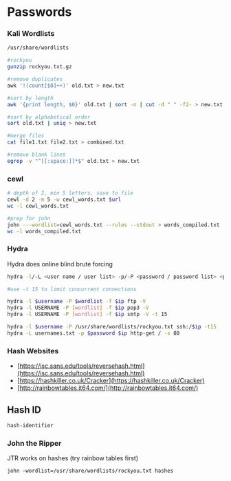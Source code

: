 # Passwords

### Kali Wordlists

```bash
/usr/share/wordlists

#rockyou
gunzip rockyou.txt.gz

#remove duplicates
​awk '!(count[$0]++)' old.txt > new.txt

#sort by length
awk '{print length, $0}' old.txt | sort -n | cut -d " " -f2- > new.txt

#sort by alphabetical order
sort old.txt | uniq > new.txt

#merge files
cat file1.txt file2.txt > combined.txt

#remove blank lines
egrep -v "^[[:space:]]*$" old.txt > new.txt
```

### cewl

```bash
# depth of 2, min 5 letters, save to file
cewl -d 2 -m 5 -w cewl_words.txt $url
wc -l cewl_words.txt

#prep for john
john ---wordlist=cewl_words.txt --rules --stdout > words_compiled.txt
wc -l words_compiled.txt
```

### Hydra

Hydra does online blind brute forcing

```bash
hydra -l/-L <user name / user list> -p/-P <password / password list> <protocol://hostname>

#use -t 15 to limit concurrent connections

hydra -l $username -P $wordlist -f $ip ftp -V
hydra -l USERNAME -P [wordlist] -f $ip pop3 -V
hydra -l USERNAME -P [wordlist] -f $ip smtp -V -t 15

hydra -l $username -P /usr/share/wordlists/rockyou.txt ssh:/$ip -t15
hydra -L usernames.txt -p $password $ip http-get / -s 80
```

### Hash Websites

* [https://isc.sans.edu/tools/reversehash.html](https://isc.sans.edu/tools/reversehash.html)
* [https://hashkiller.co.uk/Cracker](https://hashkiller.co.uk/Cracker)
* [http://rainbowtables.it64.com/](http://rainbowtables.it64.com/)

## Hash ID

```bash
hash-identifier
```

### John the Ripper

JTR works on hashes \(try rainbow tables first\)

```bash
john –wordlist=/usr/share/wordlists/rockyou.txt hashes
```



